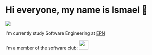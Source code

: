 # Hi everyone, my name is Ismael 👋
![](https://visitor-badge.glitch.me/badge?page_id=IsmaelToaquiza.IsmaelToaquiza)

I'm currently study Software Engineering at [EPN](https://www.epn.edu.ec)


I'm a member of the software club: <img width="30" height="30" src="https://avatars.githubusercontent.com/u/84605041?s=200&v=4">
